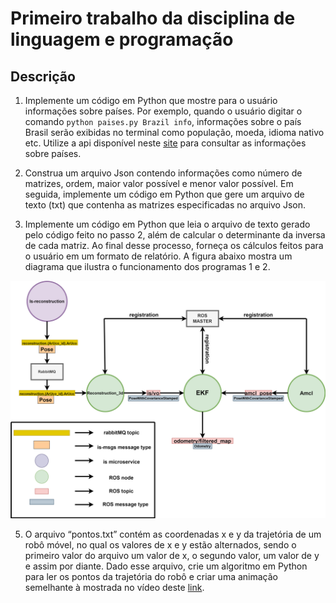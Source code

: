 # Primeiro trabalho da disciplina de linguagem e programação

## Descrição

1)  Implemente um código em Python que mostre para o usuário informações sobre países. Por exemplo, quando o usuário digitar o comando ```python paises.py Brazil info```, informações sobre o país Brasil serão exibidas no terminal como população, moeda, idioma nativo etc. Utilize a api disponível neste [site](https://restcountries.com/) para consultar as informações sobre países.

2) Construa um arquivo Json contendo informações como número de matrizes, ordem, maior valor possível e menor valor possível.  Em seguida, implemente um código em Python que gere um arquivo de texto (txt) que contenha as matrizes especificadas no arquivo Json.

3) Implemente um código em Python que leia o arquivo de texto gerado pelo código feito no passo 2, além de calcular o determinante da inversa de cada matriz. Ao final desse processo, forneça os cálculos feitos para o usuário em um formato de relatório. A figura abaixo mostra um diagrama que ilustra o funcionamento dos programas 1 e 2.

<p align="center">
  <img src="https://github.com/matheusdutra0207/sensorFusionRos/blob/main/etc/images/sensor_fusion_ekf.png" width="750" title="sensor fusion">
</p>

5) O arquivo “pontos.txt” contém as coordenadas x e y da trajetória de um robô móvel, no qual os valores de x e y estão alternados, sendo o primeiro valor do arquivo um valor de x, o segundo valor, um valor de y e assim por diante. Dado esse arquivo, crie um algoritmo em Python para ler os pontos da trajetória do robô e criar uma animação semelhante à mostrada no vídeo deste [link](https://drive.google.com/file/d/1RU0ig82-Eht-aZXJTjmxA5kW5VU-i3Yn/view).
